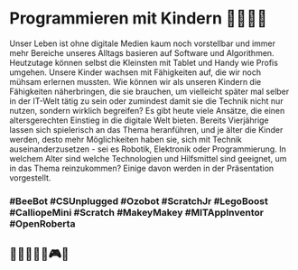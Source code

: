 # Programmieren mit Kindern 👩‍💻👨‍💻

Unser Leben ist ohne digitale Medien kaum noch vorstellbar und immer mehr Bereiche unseres Alltags basieren auf Software und Algorithmen. Heutzutage können selbst die Kleinsten mit Tablet und Handy wie Profis umgehen. Unsere Kinder wachsen mit Fähigkeiten auf, die wir noch mühsam erlernen mussten. Wie können wir als unseren Kindern die Fähigkeiten näherbringen, die sie brauchen, um vielleicht später mal selber in der IT-Welt tätig zu sein oder zumindest damit sie die Technik nicht nur nutzen, sondern wirklich begreifen? 
Es gibt heute viele Ansätze, die einen altersgerechten Einstieg in die digitale Welt bieten. Bereits Vierjährige lassen sich spielerisch an das Thema heranführen, und je älter die Kinder werden, desto mehr Möglichkeiten haben sie, sich mit Technik auseinanderzusetzen - sei es Robotik, Elektronik oder Programmierung. 
In welchem Alter sind welche Technologien und Hilfsmittel sind geeignet, um in das Thema reinzukommen? Einige davon werden in der Präsentation vorgestellt.

### #BeeBot #CSUnplugged #Ozobot #ScratchJr #LegoBoost #CalliopeMini #Scratch #MakeyMakey #MITAppInventor #OpenRoberta
## 🤖👾😺🦀🐞🎮🚀
